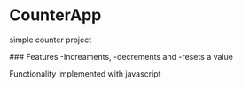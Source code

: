 # CounterApp
<p> simple counter project</p>
### Features
-Increaments, 
-decrements and 
-resets a value </p>
<p> Functionality implemented with javascript </p>
